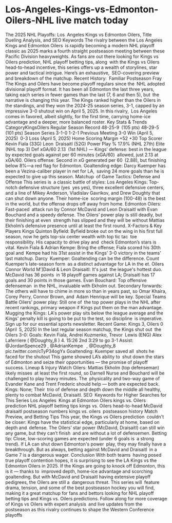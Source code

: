 # Los-Angeles-Kings-vs-Edmonton-Oilers-NHL live match today


The 2025 NHL Playoffs: Los Angeles Kings vs Edmonton Oilers, Title Dueling Analysis, and SEO Keywords
The rivalry between the Los Angeles Kings and Edmonton Oilers is rapidly becoming a modern NHL playoff classic as 2025 marks a fourth straight postseason meeting between these Pacific Division heavyweights. As fans are out there looking for Kings vs Oilers prediction, NHL playoff betting tips, along with the Kings vs Oilers head-to-head incentive, this series offers up a wealth of storylines, star power and tactical intrigue. Here’s an exhaustive, SEO-covering preview and breakdown of the matchup.
Recent History: Familiar Postseason Fray
The Kings and Oilers have become playoff regulars since the NHL adopted divisional playoff format. It has been all Edmonton the last three years, taking each series in fewer games than the last (7, 6 and then 5), but the narrative is changing this year. The Kings ranked higher than the Oilers in the standings, and they won the 2024-25 season series, 3-1, capped by an impressive 3-0 shutout win on April 5, 2025. In this rivalry, Los Angeles comes in favored, albeit slightly, for the first time, carrying home-ice advantage and a deeper, more balanced roster.
Key Stats & Trends
CategoryKingsOilers
Regular Season Record 48-25-9 (105 pts) 48-29-5 (101 pts)
Season Series 3-1-0 1-2-1
Previous Meeting 3-0 Win (April 5, 2025) 0-3 Loss (April 5, 2025)
Home Scoring Margin +52 +30
Top Scorer Kevin Fiala (33G) Leon Draisaitl (52G)
Power Play % 17.9% (NHL 27th) Elite (NHL top 3)
Def xGA/60 2.13 (1st NHL) —
Kings’ defense: best in the league by expected goals against per 60 minutes (xGA/60) allowed, just 2.13 at xGA/60.
Oilers offense: Second in xG generated per 60 (2.88), but finishing below 8%—a red flag for Edmonton.
Goaltending edge: Darcy Kuemper has been a Vezina-caliber player in net for LA, saving 24 more goals than he is expected to give up this season.
Matchup of Game Tactics: Defense and Offense
This series is a classic battle of styles:
Los Angeles Kings: Top-notch defensive structure (yes yes yes), three excellent defensive centers, and a line of Mikey Anderson, Vladislav Gavrikov, and Drew Doughty that can shut down anyone. Their home-ice scoring margin (100-48) is the best in the world, but the offense drops off away from home.
Edmonton Oilers: Fast-paced attack run by Connor McDavid and Leon Draisaitl with Evan Bouchard and a speedy defense. The Oilers’ power play is still deadly, but their finishing at even strength has slipped and they will be without Mattias Ekholm’s defensive presence until at least the first round.
X-Factors & Key Players
Kings
Quinton Byfield: Byfield broke out on the wing in his first full season, now he gets top-six center wealth with top tic tac toe responsibility. His capacity to drive play and check Edmonton’s stars is vital.
Kevin Fiala & Adrian Kempe: Bring the offense; Fiala scored his 30th goal and Kempe had his 31st assist in the Kings’ 3-0 victory in the teams’ last matchup.
Darcy Kuemper: Goaltending can be the difference. Count Kuemper’s late-season form as a distinct advantage for LA in the et.
Oilers
Connor World M']David & Leon Draisaitl: It's just the league's hottest duo. McDavid has 36 points in 18 playoff games against LA; Draisaitl has 17 goals and 30 points in those games.
Evan Bouchard: Top offensive defenseman in the NHL, invaluable with Ekholm out.
Secondary forwards: The others will have to chime in more so than in years past, so Omar Khaira, Corey Perry, Connor Brown, and Adam Henrique will be key.
Special Teams Battle
Oilers’ power play: Still one of the top power plays in the NHL after recent rankings, primary weapon if Kings put them on the man advantage.
Mugging the Kings: LA's power play sits below the league average and the Kings' penalty kill is going to be put to the test, so discipline is imperative.
Sign up for our essential sports newsletter. Recent Game: Kings 3, Oilers 0 (April 5, 2025)
In the last regular season matchup, the Kings shut out the Oilers 3-0:
Goals: Kevin Fiala, Andrei Kuzmenko, Trevor Lewis (ENG)
Alex Laferriere ( @Doughty_8 ) 4. 15:26 2nd 3:29 to go 3-1 Assist: @JordanSpence29 , @AdrianKempe  , @Doughty_8 pic.twitter.com/cTyP34ogYx
Goaltending: Kuemper saved all shots he faced for the shutout
This game showed LA’s ability to shut down the stars of Edmonton and seize their opportunities — the promise of playoff success.
Lineup & Injury Watch
Oilers: Mattias Ekholm (top defenseman) likely misses at least the first round, so Darnell Nurse and Bouchard will be challenged to play heavy minutes. The physicality and two-way game of Evander Kane and Trent Frederic should help — both are expected back.
Kings: None; Their trio of defense and depth down the middle all healthy, plenty to combat McDavid, Draisaitl.
SEO Keywords for Higher Searches for This Series
Los Angeles Kings at Edmonton Oilers
kings vs. Oilers prediction
NHL playoff betting tips
kings vs. Oilers head-to-head
McDavid draisaitl postseason numbers
kings vs. oilers postseason history
Match Preview, and Betting Tips
This year, the Kings vs Oilers prediction couldn't be closer:
Kings have the statistical edge, particularly at home, based on depth and defense.
The Oilers’ star power (McDavid, Draisaitl) can still win any game, but they can’t finish and are without a lot of defensemen.
Betting tip: Close, low-scoring games are expected (under 6 goals is a strong trend). If LA can shut down Edmonton's power play, they may finally have a breakthrough. But as always, betting against McDavid and Draisaitl in a Game 7 is a dangerous wager.
Conclusion
With both teams having posed true playoff contention hopes, it is surprising to see the LA Kings vs the Edmonton Oilers in 2025. If the Kings are going to knock off Edmonton, this is it — thanks to improved depth, home-ice advantage and scorching goaltending. But with McDavid and Draisaitl having extensive playoff pedigrees, the Oilers are still a dangerous threat. This series will feature drama, tension, and some of the best postseason hockey you will find, making it a great matchup for fans and bettors looking for NHL playoff betting tips and Kings vs. Oilers predictions.
Follow along for more coverage of Kings vs Oilers with expert analysis and live updates from the postseason as this rivalry continues to shape the Western Conference playoffs
